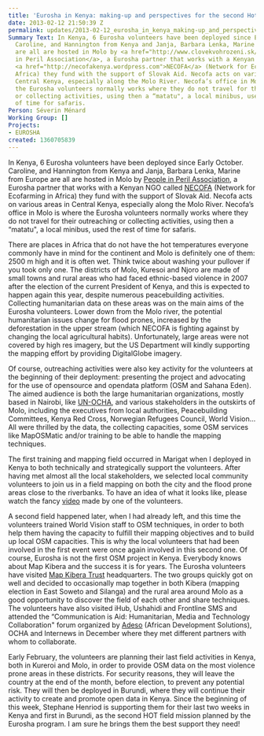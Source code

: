 ```yaml
---
title: 'Eurosha in Kenya: making-up and perspectives for the second Hot support'
date: 2013-02-12 21:50:39 Z
permalink: updates/2013-02-12_eurosha_in_kenya_making-up_and_perspectives_for_the_second_hot_support
Summary Text: In Kenya, 6 Eurosha volunteers have been deployed since Early October.
  Caroline, and Hannington from Kenya and Janja, Barbara Lenka, Marine from Europe
  are all are hosted in Molo by <a href="http://www.clovekvohrozeni.sk/en/">People
  in Peril Association</a>, a Eurosha partner that works with a Kenyan NGO called
  <a href="http://necofakenya.wordpress.com">NECOFA</a> (Network for Ecofarming in
  Africa) they fund with the support of Slovak Aid. Necofa acts on various areas in
  Central Kenya, especially along the Molo River. Necofa’s office in Molo is where
  the Eurosha volunteers normally works where they do not travel for their outreaching
  or collecting activities, using then a “matatu", a local minibus, used the rest
  of time for safaris.
Person: Séverin Ménard
Working Group: []
Projects:
- EUROSHA
created: 1360705839
---
```


<p>In Kenya, 6 Eurosha volunteers have been deployed since Early October. Caroline, and Hannington from Kenya and Janja, Barbara Lenka, Marine from Europe are all are hosted in Molo by <a href="http://www.clovekvohrozeni.sk/en/">People in Peril Association</a>, a Eurosha partner that works with a Kenyan NGO called <a href="http://necofakenya.wordpress.com">NECOFA</a> (Network for Ecofarming in Africa) they fund with the support of Slovak Aid. Necofa acts on various areas in Central Kenya, especially along the Molo River. Necofa’s office in Molo is where the Eurosha volunteers normally works where they do not travel for their outreaching or collecting activities, using then a “matatu", a local minibus, used the rest of time for safaris.</p><p>There are places in Africa that do not have the hot temperatures everyone commonly have in mind for the continent and Molo is definitely one of them: 2500 m high and it is often wet. Think twice about washing your pullover if you took only one. The districts of Molo, Kuresoi and Njoro are made of small towns and rural areas who had faced ethnic-based violence in 2007 after the election of the current President of Kenya, and this is expected to happen again this year, despite numerous peacebuilding activities. Collecting humanitarian data on these areas was on the main aims of the Eurosha volunteers. Lower down from the Molo river, the potential humanitarian issues change for flood prones, increased by the deforestation in the upper stream (which NECOFA is fighting against by changing the local agricultural habits). Unfortunately, large areas were not covered by high res imagery, but the US Department will kindly supporting the mapping effort by providing DigitalGlobe imagery.</p><p>Of course, outreaching activities were also key activity for the volunteers at the beginning of their deployment: presenting the project and advocating for the use of opensource and opendata platform (OSM and Sahana Eden). The aimed audience is both the large humanitarian organizations, mostly based in Nairobi, like <a href="http://www.unocha.org/eastern-africa/">UN-OCHA</a>, and various stakeholders in the outskirts of Molo, including the executives from local authorities, Peacebuilding Committees, Kenya Red Cross, Norwegian Refugees Council, World Vision... All were thrilled by the data, the collecting capacities, some OSM services like MapOSMatic and/or training to be able to handle the mapping techniques.</p><p>The first training and mapping field occurred in Marigat when I deployed in Kenya to both technically and strategically support the volunteers. After having met almost all the local stakeholders, we selected local community volunteers to join us in a field mapping on both the city and the flood prone areas close to the riverbanks. To have an idea of what it looks like, please watch the fancy <a href="vimeo.com/54556023">video</a> made by one of the volunteers.</p><p>A second field happened later, when I had already left, and this time the volunteers trained World Vision staff to OSM techniques, in order to both help them having the capacity to fulfill their mapping objectives and to build up local OSM capacities. This is why the local volunteers that had been involved in the first event were once again involved in this second one. Of course, Eurosha is not the first OSM project in Kenya. Everybody knows about Map Kibera and the success it is for years. The Eurosha volunteers have visited <a href="http://www.mapkibera.org/blog/tag/map-kibera-trust/">Map Kibera Trust</a> headquarters. The two groups quickly got on well and decided to occasionally map together in both Kibera (mapping election in East Soweto and Silanga) and the rural area around Molo as a good opportunity to discover the field of each other and share techniques. The volunteers have also visited iHub, Ushahidi and Frontline SMS and attended the “Communication is Aid: Humanitarian, Media and Technology Collaboration" forum organized by <a href="http://adesoafrica.org/">Adeso</a> (African Development Solutions), OCHA and Internews in December where they met different partners with whom to collaborate.</p><p>Early February, the volunteers are planning their last field activities in Kenya, both in Kureroi and Molo, in order to provide OSM data on the most violence prone areas in these districts. For security reasons, they will leave the country at the end of the month, before election, to prevent any potential risk. They will then be deployed in Burundi, where they will continue their activity to create and promote open data in Kenya. Since the beginning of this week, Stephane Henriod is supporting them for their last two weeks in Kenya and first in Burundi, as the second HOT field mission planned by the Eurosha program. I am sure he brings them the best support they need!</p>
